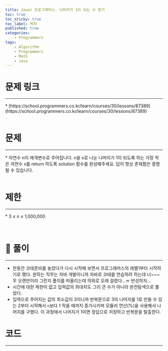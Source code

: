 ```yaml
---
title: Java) 프로그래머스. 나머지가 1이 되는 수 찾기
toc: true
toc_sticky: true
toc_label: 목차
published: true
categories:
    - Programmers
tags:
    - Algorithm
    - Programmers
    - Math
    - Java
---
```


# 문제 링크
<hr>
* [https://school.programmers.co.kr/learn/courses/30/lessons/87389](https://school.programmers.co.kr/learn/courses/30/lessons/87389)<br><br>

# 문제
<hr>
* 자연수 n이 매개변수로 주어집니다. n을 x로 나눈 나머지가 1이 되도록 하는 가장 작은 자연수 x를 return 하도록 solution 함수를 완성해주세요. 답이 항상 존재함은 증명될 수 있습니다.<br><br>

# 제한
<hr>
* 3 ≤ n ≤ 1,000,000<br><br><br>

# 👀 풀이
<hr>

* 한동안 코테준비를 놓았다가 다시 시작해 보면서 프로그래머스의 레벨1부터 시작하기로 했다. 원하는 직무는 자바 개발이니까 자바로 코테를 연습하려 하는데 너~~~무 오랜만이라 그런지 풀이를 떠올리는데 의외로 오래 걸렸다...ㅠ 반성하자...
* 시간에 대한 제한이 없고 입력값의 최대치도 그리 큰 수가 아니라 완전탐색으로 풀었다.
* 입력으로 주어지는 값의 최소값이 3이니까 반복문으로 3의 나머지를 1로 만들 수 있는 2부터 시작해서 `n`보다 1 작을 때까지 증가시키며 모듈러 연산(%)을 사용해서 나머지를 구했다. 이 과정에서 나머지가 1이면 정답으로 저장하고 반복문을 탈출한다.

# 코드
<hr>

<script src="https://gist.github.com/miro7923/3e9869bda33ee95da0b89724c7f40456.js"></script>
